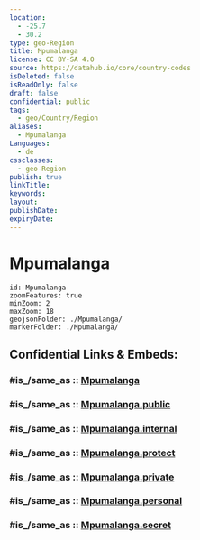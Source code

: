 ```yaml
---
location:
  - -25.7
  - 30.2
type: geo-Region
title: Mpumalanga
license: CC BY-SA 4.0
source: https://datahub.io/core/country-codes
isDeleted: false
isReadOnly: false
draft: false
confidential: public
tags:
  - geo/Country/Region
aliases:
  - Mpumalanga
Languages:
  - de
cssclasses:
  - geo-Region
publish: true
linkTitle:
keywords:
layout:
publishDate:
expiryDate:
---
```


# Mpumalanga

```leaflet
id: Mpumalanga
zoomFeatures: true 
minZoom: 2 
maxZoom: 18
geojsonFolder: ./Mpumalanga/
markerFolder: ./Mpumalanga/
```


## Confidential Links & Embeds: 

### #is_/same_as :: [Mpumalanga](/_Standards/Earth/Continent/Africa/Africa~South/South_Africa/provinces~South_Africa/Mpumalanga.md) 

### #is_/same_as :: [Mpumalanga.public](/_public/Earth/Continent/Africa/Africa~South/South_Africa/provinces~South_Africa/Mpumalanga.public.md) 

### #is_/same_as :: [Mpumalanga.internal](/_internal/Earth/Continent/Africa/Africa~South/South_Africa/provinces~South_Africa/Mpumalanga.internal.md) 

### #is_/same_as :: [Mpumalanga.protect](/_protect/Earth/Continent/Africa/Africa~South/South_Africa/provinces~South_Africa/Mpumalanga.protect.md) 

### #is_/same_as :: [Mpumalanga.private](/_private/Earth/Continent/Africa/Africa~South/South_Africa/provinces~South_Africa/Mpumalanga.private.md) 

### #is_/same_as :: [Mpumalanga.personal](/_personal/Earth/Continent/Africa/Africa~South/South_Africa/provinces~South_Africa/Mpumalanga.personal.md) 

### #is_/same_as :: [Mpumalanga.secret](/_secret/Earth/Continent/Africa/Africa~South/South_Africa/provinces~South_Africa/Mpumalanga.secret.md)

